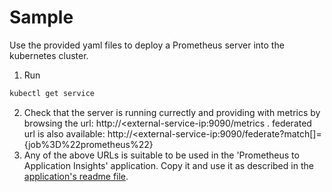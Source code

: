 # Sample
Use the provided yaml files to deploy a Prometheus server into the kubernetes cluster.
1. Run
```bash
kubectl get service
```
2. Check that the server is running currectly and providing with metrics by browsing the url: http://<external-service-ip:9090/metrics .
federated url is also available:
http://<external-service-ip:9090/federate?match[]={job%3D%22prometheus%22}
3. Any of the above URLs is suitable to be used in the 'Prometheus to Application Insights' application. Copy it and use it as described in the [application's readme file](../README.md).
